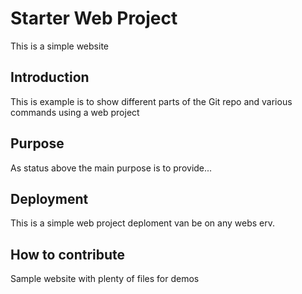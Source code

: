 # Starter Web Project

This is a simple website

## Introduction

This is example is to show different parts of the Git repo and various commands using a web project

## Purpose

As status above the main purpose is to provide...

## Deployment

This is a simple web project deploment van be on any webs erv.

## How to contribute

Sample website with plenty of files for demos